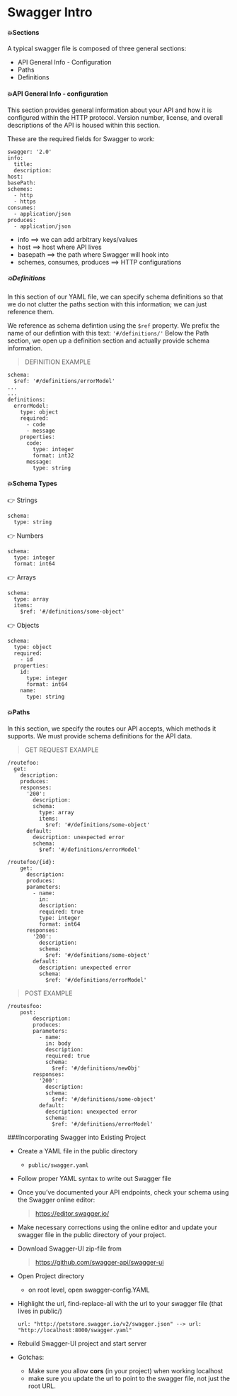 # Swagger Intro #

#### 💥Sections ####
A typical swagger file is composed of three general sections:
- API General Info - Configuration
- Paths
- Definitions

#### 💥API General Info - configuration ####

This section provides general information about your API and
how it is configured within the HTTP protocol. Version number, license, and overall descriptions of the API is housed within this section.

These are the required fields for Swagger to work:

```
swagger: '2.0'
info:
  title:
  description:
host:
basePath:
schemes:
  - http
  - https
consumes:
  - application/json
produces:
  - application/json
  ```
- info ==> we can add arbitrary keys/values
- host ==> host where API lives
- basepath ==> the path where Swagger will hook into
- schemes, consumes, produces ==> HTTP configurations

##### 💥Definitions #####
In this section of our YAML file, we can specify schema definitions
so that we do not clutter the paths section with this information; we can just reference them.

We reference as schema defintion using the `$ref` property.
We prefix the name of our defintion with this text: `'#/definitions/'`
Below the Path section, we open up a definition section and actually
provide schema information.

>DEFINITION EXAMPLE
```
schema:
  $ref: '#/definitions/errorModel'
...
...
definitions:
  errorModel:
    type: object
    required:
      - code
      - message
    properties:
      code:
        type: integer
        format: int32
      message:
        type: string
```

#### 💥Schema Types ####

👉 Strings
```
schema:
  type: string
```

👉 Numbers
```
schema:
  type: integer
  format: int64
```

👉 Arrays
```
schema:
  type: array
  items:
    $ref: '#/definitions/some-object'
```

👉 Objects
```
schema:
  type: object
  required:
    - id
  properties:
    id:
      type: integer
      format: int64
    name:
      type: string
  ```


#### 💥Paths ####
In this section, we specify the routes our API accepts, which methods it supports. We must provide schema definitions for the API data.

>GET REQUEST EXAMPLE
```
/routefoo:
  get:
    description:
    produces:
    responses:
      '200':
        description:
        schema:
          type: array
          items:
            $ref: '#/definitions/some-object'
      default:
        description: unexpected error
        schema:
          $ref: '#/definitions/errorModel'

/routefoo/{id}:
    get:
      description:
      produces:
      parameters:
        - name:
          in:
          description:
          required: true
          type: integer
          format: int64
      responses:
        '200':
          description:
          schema:
            $ref: '#/definitions/some-object'
        default:
          description: unexpected error
          schema:
            $ref: '#/definitions/errorModel'
```


> POST EXAMPLE
```
/routesfoo:
    post:
        description:
        produces:
        parameters:
          - name:
            in: body
            description:
            required: true
            schema:
              $ref: '#/definitions/newObj'
        responses:
          '200':
            description:
            schema:
              $ref: '#/definitions/some-object'
          default:
            description: unexpected error
            schema:
              $ref: '#/definitions/errorModel'
```

###Incorporating Swagger into Existing Project

- Create a YAML file in the public directory
  - `public/swagger.yaml`
- Follow proper YAML syntax to write out Swagger file
- Once you’ve documented your API endpoints, check your schema using the Swagger online editor:
  > https://editor.swagger.io/

- Make necessary corrections using the online editor and update your swagger file in the public directory of your project.
- Download Swagger-UI zip-file from
  > https://github.com/swagger-api/swagger-ui

- Open Project directory
  - on root level, open swagger-config.YAML
- Highlight the url, find-replace-all with the url to your swagger file (that lives in public/)

  ```
  url: "http://petstore.swagger.io/v2/swagger.json" --> url: "http://localhost:8000/swagger.yaml"
  ```
- Rebuild Swagger-UI project and start server

- Gotchas:
  - Make sure you allow **cors** (in your project) when working localhost
  - make sure you update the url to point to the swagger file, not just the root URL.
